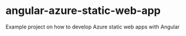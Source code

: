 # angular-azure-static-web-app
Example project on how to develop Azure static web apps with Angular
